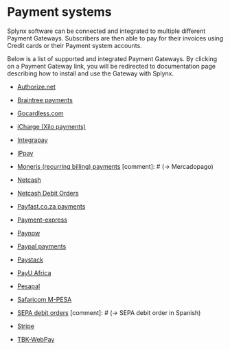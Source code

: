 Payment systems
===============

Splynx software can be connected and integrated to multiple different Payment Gateways. Subscribers  are then able to pay for their invoices using Credit cards or their Payment system accounts.

Below is a list of supported and integrated Payment Gateways. By clicking on a Payment Gateway link, you will be redirected to documentation page describing how to install and use the Gateway with Splynx.

* [Authorize.net](payment_systems/authorize/authorize.md)

* [Braintree payments](payment_systems/braintree/braintree.md)

* [Gocardless.com](payment_systems/gocardless/gocardless.md)

* [iCharge (Xilo payments)](payment_systems/iCharge/iCharge.md)

* [Integrapay](payment_systems/integrapay/integrapay.md)

* [IPpay](payment_systems/ippay/ippay.md)

* [Moneris (recurring billing) payments](payment_systems/moneris/moneris.md)
[comment]: # (→ Mercadopago)

* [Netcash](payment_systems/netcash/netcash.md)

* [Netcash Debit Orders](payment_systems/netcash_do/netcash_do.md)

* [Payfast.co.za payments](payment_systems/payfast/payfast.md)

* [Payment-express](payment_systems/payment_express/payment_express.md)

* [Paynow](payment_systems/paynow/paynow.md)

* [Paypal payments](payment_systems/paypal/paypal.md)

* [Paystack](payment_systems/paystack/paystack.md)

* [PayU Africa](payment_systems/payu/payu.md)

* [Pesapal](payment_systems/pesapal/pesapal.md)

* [Safaricom M-PESA](payment_systems/mpesa/mpesa.md)

* [SEPA debit orders](payment_systems/sepa/sepa.md)
[comment]: # (→ SEPA debit order in Spanish)

* [Stripe](payment_systems/stripe/stripe.md)

* [TBK-WebPay](payment_systems/TBK-WebPay/TBK-WebPay.md)
